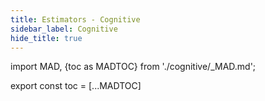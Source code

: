 ```yaml
---
title: Estimators - Cognitive
sidebar_label: Cognitive
hide_title: true
---
```



import MAD, {toc as MADTOC} from './cognitive/_MAD.md';

<MAD/>

export const toc = [...MADTOC]
